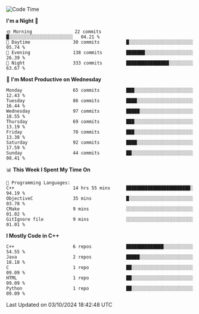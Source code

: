 <!--START_SECTION:waka-->
![Code Time](http://img.shields.io/badge/Code%20Time-64%20hrs%2040%20mins-blue)

**I'm a Night 🦉** 

```text
🌞 Morning                22 commits          █░░░░░░░░░░░░░░░░░░░░░░░░   04.21 % 
🌆 Daytime                30 commits          █░░░░░░░░░░░░░░░░░░░░░░░░   05.74 % 
🌃 Evening                138 commits         ███████░░░░░░░░░░░░░░░░░░   26.39 % 
🌙 Night                  333 commits         ████████████████░░░░░░░░░   63.67 % 
```
📅 **I'm Most Productive on Wednesday** 

```text
Monday                   65 commits          ███░░░░░░░░░░░░░░░░░░░░░░   12.43 % 
Tuesday                  86 commits          ████░░░░░░░░░░░░░░░░░░░░░   16.44 % 
Wednesday                97 commits          █████░░░░░░░░░░░░░░░░░░░░   18.55 % 
Thursday                 69 commits          ███░░░░░░░░░░░░░░░░░░░░░░   13.19 % 
Friday                   70 commits          ███░░░░░░░░░░░░░░░░░░░░░░   13.38 % 
Saturday                 92 commits          ████░░░░░░░░░░░░░░░░░░░░░   17.59 % 
Sunday                   44 commits          ██░░░░░░░░░░░░░░░░░░░░░░░   08.41 % 
```


📊 **This Week I Spent My Time On** 

```text
💬 Programming Languages: 
C++                      14 hrs 55 mins      ████████████████████████░   94.19 % 
ObjectiveC               35 mins             █░░░░░░░░░░░░░░░░░░░░░░░░   03.78 % 
CMake                    9 mins              ░░░░░░░░░░░░░░░░░░░░░░░░░   01.02 % 
GitIgnore file           9 mins              ░░░░░░░░░░░░░░░░░░░░░░░░░   01.01 % 
```

**I Mostly Code in C++** 

```text
C++                      6 repos             ██████████████░░░░░░░░░░░   54.55 % 
Java                     2 repos             █████░░░░░░░░░░░░░░░░░░░░   18.18 % 
C                        1 repo              ██░░░░░░░░░░░░░░░░░░░░░░░   09.09 % 
HTML                     1 repo              ██░░░░░░░░░░░░░░░░░░░░░░░   09.09 % 
Python                   1 repo              ██░░░░░░░░░░░░░░░░░░░░░░░   09.09 % 
```




 Last Updated on 03/10/2024 18:42:48 UTC
<!--END_SECTION:waka-->
